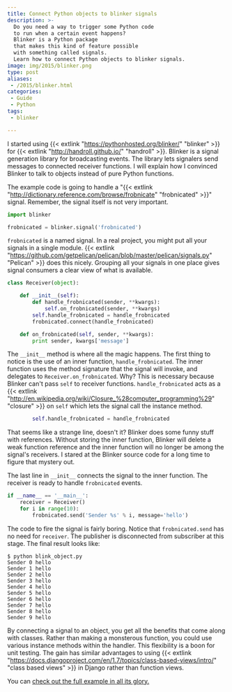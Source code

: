 ```yaml
---
title: Connect Python objects to blinker signals
description: >-
  Do you need a way to trigger some Python code
  to run when a certain event happens?
  Blinker is a Python package
  that makes this kind of feature possible
  with something called signals.
  Learn how to connect Python objects to blinker signals.
image: img/2015/blinker.png
type: post
aliases:
 - /2015/blinker.html
categories:
 - Guide
 - Python
tags:
 - blinker

---
```

I started using {{< extlink "https://pythonhosted.org/blinker/" "blinker" >}} for {{< extlink "http://handroll.github.io/" "handroll" >}}.
Blinker is a signal generation library for broadcasting events.
The library lets signalers send messages
to connected receiver functions.
I will explain how I convinced Blinker to talk to objects
instead of pure Python functions.

The example code is going to handle a "{{< extlink "http://dictionary.reference.com/browse/frobnicate" "frobnicated" >}}" signal.
Remember, the signal itself is not very important.

```python
import blinker

frobnicated = blinker.signal('frobnicated')
```

`frobnicated` is a named signal.
In a real project,
you might put all your signals in a single module.
{{< extlink "https://github.com/getpelican/pelican/blob/master/pelican/signals.py" "Pelican" >}} does this nicely.
Grouping all your signals in one place
gives signal consumers a clear view of what is available.

```python
class Receiver(object):

    def __init__(self):
        def handle_frobnicated(sender, **kwargs):
            self.on_frobnicated(sender, **kwargs)
        self.handle_frobnicated = handle_frobnicated
        frobnicated.connect(handle_frobnicated)

    def on_frobnicated(self, sender, **kwargs):
        print sender, kwargs['message']
```

The `__init__` method is where all the magic happens.
The first thing to notice is the use of an inner function,
`handle_frobnicated`.
The inner function uses the method signature
that the signal will invoke,
and delegates to `Receiver.on_frobnicated`.
Why?
This is necessary
because Blinker can't pass `self` to receiver functions.
`handle_frobnicated` acts as a {{< extlink "http://en.wikipedia.org/wiki/Closure_%28computer_programming%29" "closure" >}} on `self`
which lets the signal call the instance method.

```python
        self.handle_frobnicated = handle_frobnicated
```

That seems like a strange line,
doesn't it?
Blinker does some funny stuff with references.
Without storing the inner function,
Blinker will delete a weak function reference
and the inner function will no longer be among the signal's receivers.
I stared at the Blinker source code
for a long time
to figure that mystery out.

The last line in `__init__` connects the signal to the inner function.
The receiver is ready to handle `frobnicated` events.

```python
if __name__ == '__main__':
    receiver = Receiver()
    for i in range(10):
        frobnicated.send('Sender %s' % i, message='hello')
```

The code to fire the signal is fairly boring.
Notice that `frobnicated.send` has no need for `receiver`.
The publisher is disconnected from subscriber at this stage.
The final result looks like:

```console
$ python blink_object.py
Sender 0 hello
Sender 1 hello
Sender 2 hello
Sender 3 hello
Sender 4 hello
Sender 5 hello
Sender 6 hello
Sender 7 hello
Sender 8 hello
Sender 9 hello
```

By connecting a signal to an object,
you get all the benefits that come along with classes.
Rather than making a monsterous function,
you could use various instance methods
within the handler.
This flexibility is a boon for unit testing.
The gain has similar advantages to using {{< extlink "https://docs.djangoproject.com/en/1.7/topics/class-based-views/intro/" "class based views" >}}
in Django
rather than function views.

You can [check out the full example in all its glory.](/2015/blink_object.py)
